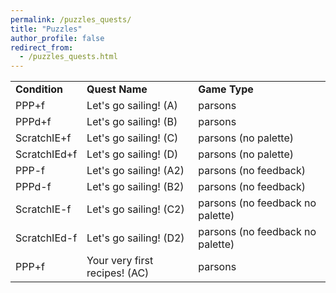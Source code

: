 ```yaml
---
permalink: /puzzles_quests/
title: "Puzzles"
author_profile: false
redirect_from: 
  - /puzzles_quests.html
---
```

||||
|--- |--- |--- |
|**Condition**|**Quest Name**|**Game Type**|
|PPP+f|Let's go sailing! (A)|parsons|
|PPPd+f|Let's go sailing! (B)|parsons|
|ScratchIE+f|Let's go sailing! (C)|parsons (no palette)|
|ScratchIEd+f|Let's go sailing! (D)|parsons (no palette)|
|PPP-f|Let's go sailing! (A2)|parsons (no feedback)|
|PPPd-f|Let's go sailing! (B2)|parsons (no feedback)|
|ScratchIE-f|Let's go sailing! (C2)|parsons (no feedback no palette)|
|ScratchIEd-f|Let's go sailing! (D2)|parsons (no feedback no palette)|
|PPP+f|Your very first recipes! (AC)|parsons|

